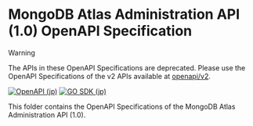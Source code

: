 # MongoDB Atlas Administration API (1.0) OpenAPI Specification

> [!WARNING]  
> The APIs in these OpenAPI Specifications are deprecated. Please use the OpenAPI Specifications of the v2 APIs available at [openapi/v2](../v2).

[![OpenAPI (jp)](https://img.shields.io/badge/openapi-click%20to%20preview-rgb(71%2C162%2C72)?style=for-the-badge&logo=mongodb)](https://htmlpreview.github.io/?https://github.com/mongodb/openapi/blob/main/openapi/v1-deprecated/branded-preview.html)
[![GO SDK (jp)](https://img.shields.io/badge/GO%20SDK-click%20to%20open-rgb(21%2C151%2C183)?style=for-the-badge&logo=go)](https://github.com/mongodb/go-client-mongodb-atlas)

This folder contains the OpenAPI Specifications of the MongoDB Atlas Administration API (1.0).
